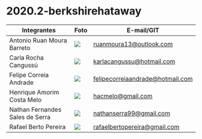 # 2020.2-berkshirehataway

Integrantes                 |    Foto       | E-mail/GIT
 ------------------------   | -----------   | -----------
Antonio Ruan Moura Barreto | ![](https://raw.githubusercontent.com/Interacao-Humano-Computador/2020.2-Grupo5/main/Imagens/Ruan.jpeg)|ruanmoura13@outlook.com
Carla Rocha Cangussú | ![](https://raw.githubusercontent.com/Interacao-Humano-Computador/2020.2-Grupo5/main/Imagens/carla.jpg)|karlacangussu@hotmail.com
Felipe Correia Andrade| ![](https://raw.githubusercontent.com/Interacao-Humano-Computador/2020.2-Grupo5/main/Imagens/felipe.jpeg) |felipecorreiaandrade@hotmail.com
Henrique Amorim Costa Melo | ![](https://raw.githubusercontent.com/Interacao-Humano-Computador/2020.2-Grupo5/main/Imagens/Henrique.jpeg)|hacmelo@gmail.com
Nathan Fernandes Sales de Serra | ![](https://raw.githubusercontent.com/Interacao-Humano-Computador/2020.2-Grupo5/main/Imagens/foto_nathan.png)|nathanserra99@gmail.com
Rafael Berto Pereira | ![](https://raw.githubusercontent.com/Interacao-Humano-Computador/2020.2-Grupo5/main/Imagens/Minhafoto2.jpeg)|rafaelbertopereira@gmail.com

